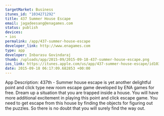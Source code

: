 ```yaml
--- 
targetMarket: Business
itunes_id: "1034271292"
title: 437 Summer House Escape
email: jagadeesang@enagames.com
status: publish
devices: 
- ios
permalink: /app/437-summer-house-escape
developer_link: http://www.enagames.com
type: app
developer: Inbarasu Govindaraj
thumb: /uploads/app/2015-09/2015-09-18-437-summer-house-escape.png
ios_link: https://itunes.apple.com/us/app/437-summer-house-escape/id1034271292?mt=8
date: 2015-09-18 06:17:09.682853 +00:00
---
```


App  Description:  437th - Summer house escape is yet another delightful point and click type new room escape game developed by ENA games for free. Dream up a situation that you are trapped inside a house. You will have more additional excitement in playing this point and click escape game. You need to get escape from this house by finding the objects for figuring out the puzzles. So there is no doubt that you will surely find the way out. 
